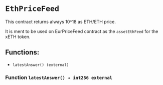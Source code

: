 # `EthPriceFeed`

This contract returns always 10^18 as ETH/ETH price.

It is ment to be used on EurPriceFeed contract as the `assetEthFeed` for the xETH token.

## Functions:

- `latestAnswer() (external)`

### Function `latestAnswer() → int256 external`
